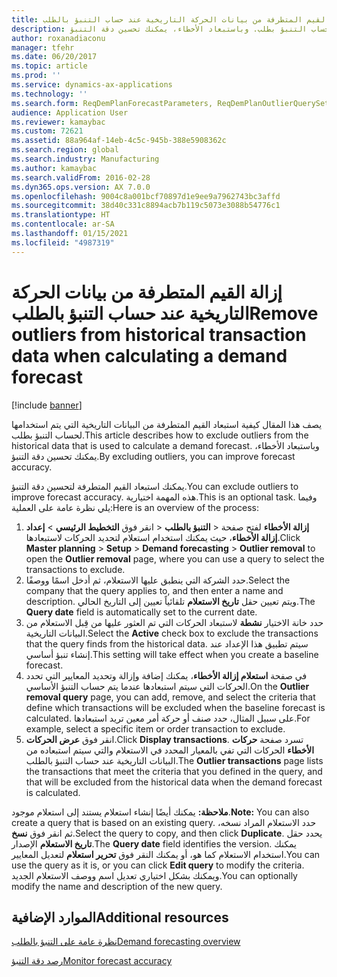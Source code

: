 ```yaml
---
title: إزالة القيم المتطرفة من بيانات الحركة التاريخية عند حساب التنبؤ بالطلب
description: يصف هذا المقال كيفية استبعاد القيم المتطرفة من البيانات التاريخية التي يتم استخدامها لحساب التنبؤ بطلب. وباستبعاد الأخطاء، يمكنك تحسين دقة التنبؤ.
author: roxanadiaconu
manager: tfehr
ms.date: 06/20/2017
ms.topic: article
ms.prod: ''
ms.service: dynamics-ax-applications
ms.technology: ''
ms.search.form: ReqDemPlanForecastParameters, ReqDemPlanOutlierQuerySetup, ReqDemPlanOutlierQueryPreview
audience: Application User
ms.reviewer: kamaybac
ms.custom: 72621
ms.assetid: 88a964af-14eb-4c5c-945b-388e5908362c
ms.search.region: global
ms.search.industry: Manufacturing
ms.author: kamaybac
ms.search.validFrom: 2016-02-28
ms.dyn365.ops.version: AX 7.0.0
ms.openlocfilehash: 9004c8a001bcf70897d1e9ee9a7962743bc3affd
ms.sourcegitcommit: 38d40c331c8894acb7b119c5073e3088b54776c1
ms.translationtype: HT
ms.contentlocale: ar-SA
ms.lasthandoff: 01/15/2021
ms.locfileid: "4987319"
---
```

# <a name="remove-outliers-from-historical-transaction-data-when-calculating-a-demand-forecast"></a><span data-ttu-id="66f0e-104">إزالة القيم المتطرفة من بيانات الحركة التاريخية عند حساب التنبؤ بالطلب</span><span class="sxs-lookup"><span data-stu-id="66f0e-104">Remove outliers from historical transaction data when calculating a demand forecast</span></span>

[!include [banner](../includes/banner.md)]

<span data-ttu-id="66f0e-105">يصف هذا المقال كيفية استبعاد القيم المتطرفة من البيانات التاريخية التي يتم استخدامها لحساب التنبؤ بطلب.</span><span class="sxs-lookup"><span data-stu-id="66f0e-105">This article describes how to exclude outliers from the historical data that is used to calculate a demand forecast.</span></span> <span data-ttu-id="66f0e-106">وباستبعاد الأخطاء، يمكنك تحسين دقة التنبؤ.</span><span class="sxs-lookup"><span data-stu-id="66f0e-106">By excluding outliers, you can improve forecast accuracy.</span></span>

<span data-ttu-id="66f0e-107">يمكنك استبعاد القيم المتطرفة لتحسين دقة التنبؤ.</span><span class="sxs-lookup"><span data-stu-id="66f0e-107">You can exclude outliers to improve forecast accuracy.</span></span> <span data-ttu-id="66f0e-108">هذه المهمة اختيارية.</span><span class="sxs-lookup"><span data-stu-id="66f0e-108">This is an optional task.</span></span> <span data-ttu-id="66f0e-109">وفيما يلي نظرة عامة على العملية:</span><span class="sxs-lookup"><span data-stu-id="66f0e-109">Here is an overview of the process:</span></span>

1.  <span data-ttu-id="66f0e-110">انقر فوق **التخطيط الرئيسي** &gt; **إعداد‏‎** &gt; **التنبؤ بالطلب** &gt; **‎إزالة الأخطاء** لفتح صفحة **إزالة الأخطاء**، حيث يمكنك استخدام استعلام لتحديد الحركات لاستبعادها.</span><span class="sxs-lookup"><span data-stu-id="66f0e-110">Click **Master planning** &gt; **Setup** &gt; **Demand forecasting** &gt; **Outlier removal** to open the **Outlier removal** page, where you can use a query to select the transactions to exclude.</span></span>
2.  <span data-ttu-id="66f0e-111">حدد الشركة التي ينطبق عليها الاستعلام، ثم أدخل اسمًا ووصفًا.</span><span class="sxs-lookup"><span data-stu-id="66f0e-111">Select the company that the query applies to, and then enter a name and description.</span></span> <span data-ttu-id="66f0e-112">ويتم تعيين حقل **تاريخ الاستعلام** تلقائياً تعيين إلى التاريخ الحالي.</span><span class="sxs-lookup"><span data-stu-id="66f0e-112">The **Query date** field is automatically set to the current date.</span></span>
3.  <span data-ttu-id="66f0e-113">حدد خانة الاختيار **نشطة** لاستبعاد الحركات التي تم العثور عليها من قِبل الاستعلام من البيانات التاريخية.</span><span class="sxs-lookup"><span data-stu-id="66f0e-113">Select the **Active** check box to exclude the transactions that the query finds from the historical data.</span></span> <span data-ttu-id="66f0e-114">سيتم تطبيق هذا الإعداد عند إنشاء تنبؤ أساسي.</span><span class="sxs-lookup"><span data-stu-id="66f0e-114">This setting will take effect when you create a baseline forecast.</span></span>
4.  <span data-ttu-id="66f0e-115">في صفحة **استعلام إزالة الأخطاء‬**، يمكنك إضافة وإزالة وتحديد المعايير التي تحدد الحركات التي سيتم استبعادها عندما يتم حساب التنبؤ الأساسي.</span><span class="sxs-lookup"><span data-stu-id="66f0e-115">On the **Outlier removal query** page, you can add, remove, and select the criteria that define which transactions will be excluded when the baseline forecast is calculated.</span></span> <span data-ttu-id="66f0e-116">على سبيل المثال، حدد صنف أو حركة أمر معين تريد استبعادها.</span><span class="sxs-lookup"><span data-stu-id="66f0e-116">For example, select a specific item or order transaction to exclude.</span></span>
5.  <span data-ttu-id="66f0e-117">انقر فوق **عرض الحركات**.</span><span class="sxs-lookup"><span data-stu-id="66f0e-117">Click **Display transactions**.</span></span> <span data-ttu-id="66f0e-118">تسرد صفحة **حركات الأخطاء** الحركات التي تفي بالمعيار المحدد في الاستعلام والتي سيتم استبعاده من البيانات التاريخية عند حساب التنبؤ بالطلب.</span><span class="sxs-lookup"><span data-stu-id="66f0e-118">The **Outlier transactions** page lists the transactions that meet the criteria that you defined in the query, and that will be excluded from the historical data when the demand forecast is calculated.</span></span>

<span data-ttu-id="66f0e-119">**ملاحظة:** يمكنك أيضًا إنشاء استعلام يستند إلى استعلام موجود.</span><span class="sxs-lookup"><span data-stu-id="66f0e-119">**Note:** You can also create a query that is based on an existing query.</span></span> <span data-ttu-id="66f0e-120">حدد الاستعلام المراد نسخه، ثم انقر فوق **نسخ**.</span><span class="sxs-lookup"><span data-stu-id="66f0e-120">Select the query to copy, and then click **Duplicate**.</span></span> <span data-ttu-id="66f0e-121">يحدد حقل **تاريخ الاستعلام** الإصدار.</span><span class="sxs-lookup"><span data-stu-id="66f0e-121">The **Query date** field identifies the version.</span></span> <span data-ttu-id="66f0e-122">يمكنك استخدام الاستعلام كما هو، أو يمكنك النقر فوق **تحرير استعلام** لتعديل المعايير.</span><span class="sxs-lookup"><span data-stu-id="66f0e-122">You can use the query as it is, or you can click **Edit query** to modify the criteria.</span></span> <span data-ttu-id="66f0e-123">ويمكنك بشكل اختياري تعديل اسم ووصف الاستعلام الجديد.</span><span class="sxs-lookup"><span data-stu-id="66f0e-123">You can optionally modify the name and description of the new query.</span></span>

<a name="additional-resources"></a><span data-ttu-id="66f0e-124">الموارد الإضافية</span><span class="sxs-lookup"><span data-stu-id="66f0e-124">Additional resources</span></span>
--------

[<span data-ttu-id="66f0e-125">نظرة عامة على التنبؤ بالطلب‬</span><span class="sxs-lookup"><span data-stu-id="66f0e-125">Demand forecasting overview</span></span>](introduction-demand-forecasting.md)

[<span data-ttu-id="66f0e-126">رصد دقة التنبؤ​</span><span class="sxs-lookup"><span data-stu-id="66f0e-126">Monitor forecast accuracy</span></span>](monitor-forecast-accuracy.md)



